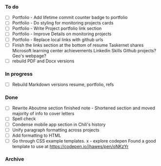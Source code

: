 ### To do
- [ ] Portfolio - Add lifetime commit counter badge to portfolio
- [ ] Portfolio - Do styling for monitoring projects cards
- [ ] Portfolio - Write Project portfolio link section
- [ ] Portfolio - Improve Details on monitoring projects
- [ ] Portfolio - Replace local links with github urls
- [ ] Finish the links section at the bottom of resume
  Taskernet shares
  Microsoft learning center achievements
  Linkedin Skills
  Github projects?
  Geo's webpage?
- [ ] rebuild PDF and Docx versions

### In progress
- [ ] Rebuild Markdown versions
  resume, portfolio, refs

### Done
- [ ] Rewrite Aboutme section
  finished note - Shortened section and moved majority of info to cover letters
- [ ] Spell check
- [ ] Condense mobile app section in Chili's history
- [ ] Unify paragraph formatting across projects
- [ ] Add formatting to HTML
- [ ] Go through CSS example templates.
  x - explore codepen
  Found a good template to use at <https://codepen.io/jhawes/pen/oNKzYr>

### Archive
